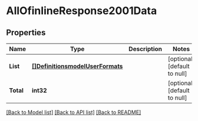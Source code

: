 # AllOfinlineResponse2001Data

## Properties
Name | Type | Description | Notes
------------ | ------------- | ------------- | -------------
**List** | [**[]DefinitionsmodelUserFormats**](#/definitions/model.UserFormats.md) |  | [optional] [default to null]
**Total** | **int32** |  | [optional] [default to null]

[[Back to Model list]](../README.md#documentation-for-models) [[Back to API list]](../README.md#documentation-for-api-endpoints) [[Back to README]](../README.md)

